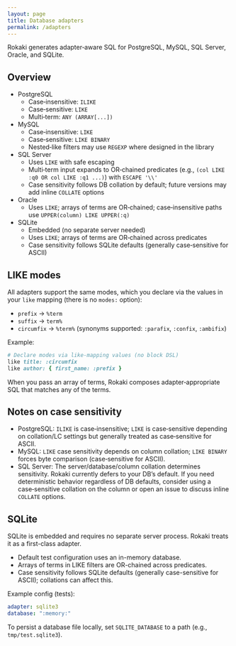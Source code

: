 ```yaml
---
layout: page
title: Database adapters
permalink: /adapters
---
```


Rokaki generates adapter‑aware SQL for PostgreSQL, MySQL, SQL Server, Oracle, and SQLite.

## Overview

- PostgreSQL
  - Case‑insensitive: `ILIKE`
  - Case‑sensitive: `LIKE`
  - Multi‑term: `ANY (ARRAY[...])`
- MySQL
  - Case‑insensitive: `LIKE`
  - Case‑sensitive: `LIKE BINARY`
  - Nested‑like filters may use `REGEXP` where designed in the library
- SQL Server
  - Uses `LIKE` with safe escaping
  - Multi‑term input expands to OR‑chained predicates (e.g., `(col LIKE :q0 OR col LIKE :q1 ...)`) with `ESCAPE '\\'`
  - Case sensitivity follows DB collation by default; future versions may add inline `COLLATE` options
- Oracle
  - Uses `LIKE`; arrays of terms are OR‑chained; case‑insensitive paths use `UPPER(column) LIKE UPPER(:q)`
- SQLite
  - Embedded (no separate server needed)
  - Uses `LIKE`; arrays of terms are OR‑chained across predicates
  - Case sensitivity follows SQLite defaults (generally case‑sensitive for ASCII)

## LIKE modes

All adapters support the same modes, which you declare via the values in your `like` mapping (there is no `modes:` option):

- `prefix` → `%term`
- `suffix` → `term%`
- `circumfix` → `%term%` (synonyms supported: `:parafix`, `:confix`, `:ambifix`)

Example:

```ruby
# Declare modes via like-mapping values (no block DSL)
like title: :circumfix
like author: { first_name: :prefix }
```

When you pass an array of terms, Rokaki composes adapter‑appropriate SQL that matches any of the terms.

## Notes on case sensitivity

- PostgreSQL: `ILIKE` is case‑insensitive; `LIKE` is case‑sensitive depending on collation/LC settings but generally treated as case‑sensitive for ASCII.
- MySQL: `LIKE` case sensitivity depends on column collation; `LIKE BINARY` forces byte comparison (case‑sensitive for ASCII).
- SQL Server: The server/database/column collation determines sensitivity. Rokaki currently defers to your DB’s default. If you need deterministic behavior regardless of DB defaults, consider using a case‑sensitive collation on the column or open an issue to discuss inline `COLLATE` options.


## SQLite

SQLite is embedded and requires no separate server process. Rokaki treats it as a first-class adapter.

- Default test configuration uses an in-memory database.
- Arrays of terms in LIKE filters are OR-chained across predicates.
- Case sensitivity follows SQLite defaults (generally case-sensitive for ASCII); collations can affect this.

Example config (tests):

```yaml
adapter: sqlite3
database: ":memory:"
```

To persist a database file locally, set `SQLITE_DATABASE` to a path (e.g., `tmp/test.sqlite3`).

